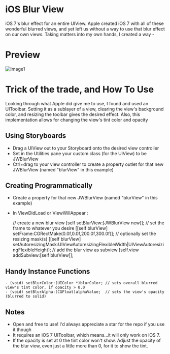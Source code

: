 iOS Blur View
=============

iOS 7's blur effect for an entire UIView. Apple created iOS 7 with all of these wonderful blurred views, and yet left us without a way to use that blur effect on our own views. Taking matters into my own hands, I created a way -

Preview
=============
![Image1](https://raw.github.com/username/projectname/branch/path/to/img.png)

Trick of the trade, and How To Use
=============

Looking through what Apple did give me to use, I found and used an UIToolbar. Setting it as a sublayer of a view, clearing the view's background color, and resizing the toolbar gives the desired effect. Also, this implementation allows for changing the view's tint color and opacity

Using Storyboards
--------------
- Drag a UIView out to your Storyboard onto the desired view controller
- Set in the Utilities pane your custom class (for the UIView) to be JWBlurView
- Ctrl+drag to your view controller to create a property outlet for that new JWBlurView (named "blurView" in this example)

Creating Programmatically
--------------
- Create a property for that new JWBlurView (named "blurView" in this example)
- In ViewDidLoad or ViewWillAppear :

    // create a new blur view
    [self setBlurView:[JWBlurView new]];
     // set the frame to whatever you desire
    [[self blurView] setFrame:CGRectMake(0.0f,0.0f,200.0f,300.0f)];
    // optionally set the resizing mask(s)
    [[self blurView] setAutoresizingMask:UIViewAutoresizingFlexibleWidth|UIViewAutoresizingFlexibleHeight]; 
    // add the blur view as subview
    [self.view addSubview:[self blurView]];

Handy Instance Functions
--------------
    - (void) setBlurColor:(UIColor *)blurColor; // sets overall blurred view's tint color, if opacity > 0.0
    - (void) setBlurAlpha:(CGFloat)alphaValue;  // sets the view's opacity (blurred to solid)
  
Notes
--------------
- Open and free to use! I'd always appreciate a star for the repo if you use it though
- It requires an iOS 7 UIToolbar, which means...it will only work on iOS 7.
- If the opacity is set at 0 the tint color won't show. Adjust the opacity of the blur view, even just a little more than 0, for it to show the tint.
